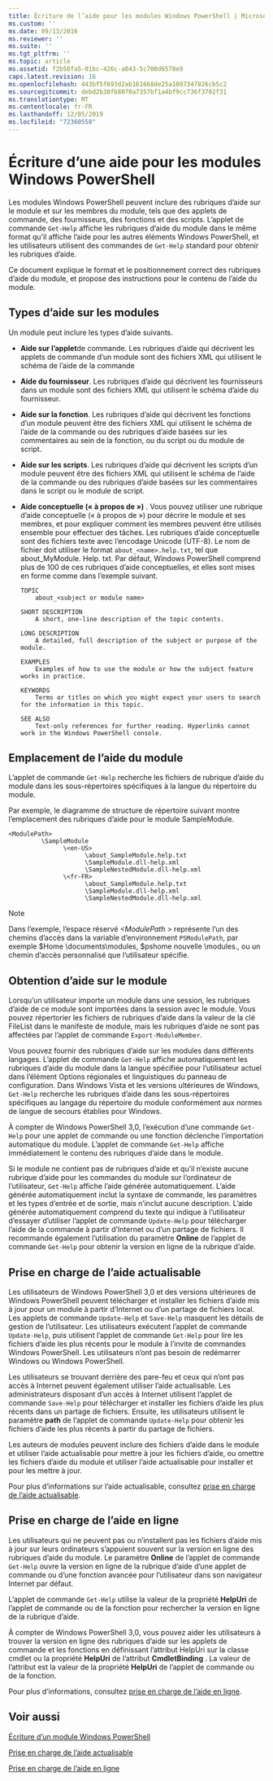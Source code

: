 ```yaml
---
title: Écriture de l’aide pour les modules Windows PowerShell | Microsoft Docs
ms.custom: ''
ms.date: 09/13/2016
ms.reviewer: ''
ms.suite: ''
ms.tgt_pltfrm: ''
ms.topic: article
ms.assetid: f2b58fa5-01bc-426c-a043-5c700d6578e9
caps.latest.revision: 16
ms.openlocfilehash: 443bf5f693d2ab161668de25a1097347826cb5c2
ms.sourcegitcommit: debd2b38fb8070a7357bf1a4bf9cc736f3702f31
ms.translationtype: MT
ms.contentlocale: fr-FR
ms.lasthandoff: 12/05/2019
ms.locfileid: "72360558"
---
```

# <a name="writing-help-for-windows-powershell-modules"></a>Écriture d’une aide pour les modules Windows PowerShell

Les modules Windows PowerShell peuvent inclure des rubriques d’aide sur le module et sur les membres du module, tels que des applets de commande, des fournisseurs, des fonctions et des scripts. L’applet de commande `Get-Help` affiche les rubriques d’aide du module dans le même format qu’il affiche l’aide pour les autres éléments Windows PowerShell, et les utilisateurs utilisent des commandes de `Get-Help` standard pour obtenir les rubriques d’aide.

Ce document explique le format et le positionnement correct des rubriques d’aide du module, et propose des instructions pour le contenu de l’aide du module.

## <a name="types-of-module-help"></a>Types d’aide sur les modules

Un module peut inclure les types d’aide suivants.

- **Aide sur l’applet**de commande. Les rubriques d’aide qui décrivent les applets de commande d’un module sont des fichiers XML qui utilisent le schéma de l’aide de la commande

- **Aide du fournisseur**. Les rubriques d’aide qui décrivent les fournisseurs dans un module sont des fichiers XML qui utilisent le schéma d’aide du fournisseur.

- **Aide sur la fonction**. Les rubriques d’aide qui décrivent les fonctions d’un module peuvent être des fichiers XML qui utilisent le schéma de l’aide de la commande ou des rubriques d’aide basées sur les commentaires au sein de la fonction, ou du script ou du module de script.

- **Aide sur les scripts**. Les rubriques d’aide qui décrivent les scripts d’un module peuvent être des fichiers XML qui utilisent le schéma de l’aide de la commande ou des rubriques d’aide basées sur les commentaires dans le script ou le module de script.

- **Aide conceptuelle (« à propos de »)** . Vous pouvez utiliser une rubrique d’aide conceptuelle (« à propos de ») pour décrire le module et ses membres, et pour expliquer comment les membres peuvent être utilisés ensemble pour effectuer des tâches. Les rubriques d’aide conceptuelle sont des fichiers texte avec l’encodage Unicode (UTF-8). Le nom de fichier doit utiliser le format `about_<name>.help.txt`, tel que about_MyModule. Help. txt. Par défaut, Windows PowerShell comprend plus de 100 de ces rubriques d’aide conceptuelles, et elles sont mises en forme comme dans l’exemple suivant.

  ```
  TOPIC
      about_<subject or module name>

  SHORT DESCRIPTION
      A short, one-line description of the topic contents.

  LONG DESCRIPTION
      A detailed, full description of the subject or purpose of the module.

  EXAMPLES
      Examples of how to use the module or how the subject feature works in practice.

  KEYWORDS
      Terms or titles on which you might expect your users to search for the information in this topic.

  SEE ALSO
      Text-only references for further reading. Hyperlinks cannot work in the Windows PowerShell console.

  ```

## <a name="placement-of-module-help"></a>Emplacement de l’aide du module

L’applet de commande `Get-Help` recherche les fichiers de rubrique d’aide du module dans les sous-répertoires spécifiques à la langue du répertoire du module.

Par exemple, le diagramme de structure de répertoire suivant montre l’emplacement des rubriques d’aide pour le module SampleModule.

```
<ModulePath>
         \SampleModule
               \<en-US>
                     \about_SampleModule.help.txt
                     \SampleModule.dll-help.xml
                     \SampleNestedModule.dll-help.xml
               \<fr-FR>
                     \about_SampleModule.help.txt
                     \SampleModule.dll-help.xml
                     \SampleNestedModule.dll-help.xml

```

> [!NOTE]
> Dans l’exemple, l’espace réservé *\<ModulePath >* représente l’un des chemins d’accès dans la variable d’environnement `PSModulePath`, par exemple $Home \documents\modules, $pshome nouvelle \modules., ou un chemin d’accès personnalisé que l’utilisateur spécifie.

## <a name="getting-module-help"></a>Obtention d’aide sur le module

Lorsqu’un utilisateur importe un module dans une session, les rubriques d’aide de ce module sont importées dans la session avec le module. Vous pouvez répertorier les fichiers de rubriques d’aide dans la valeur de la clé FileList dans le manifeste de module, mais les rubriques d’aide ne sont pas affectées par l’applet de commande `Export-ModuleMember`.

Vous pouvez fournir des rubriques d’aide sur les modules dans différents langages. L’applet de commande `Get-Help` affiche automatiquement les rubriques d’aide du module dans la langue spécifiée pour l’utilisateur actuel dans l’élément Options régionales et linguistiques du panneau de configuration. Dans Windows Vista et les versions ultérieures de Windows, `Get-Help` recherche les rubriques d’aide dans les sous-répertoires spécifiques au langage du répertoire du module conformément aux normes de langue de secours établies pour Windows.

À compter de Windows PowerShell 3,0, l’exécution d’une commande `Get-Help` pour une applet de commande ou une fonction déclenche l’importation automatique du module. L’applet de commande `Get-Help` affiche immédiatement le contenu des rubriques d’aide dans le module.

Si le module ne contient pas de rubriques d’aide et qu’il n’existe aucune rubrique d’aide pour les commandes du module sur l’ordinateur de l’utilisateur, `Get-Help` affiche l’aide générée automatiquement. L’aide générée automatiquement inclut la syntaxe de commande, les paramètres et les types d’entrée et de sortie, mais n’inclut aucune description. L’aide générée automatiquement comprend du texte qui indique à l’utilisateur d’essayer d’utiliser l’applet de commande `Update-Help` pour télécharger l’aide de la commande à partir d’Internet ou d’un partage de fichiers. Il recommande également l’utilisation du paramètre **Online** de l’applet de commande `Get-Help` pour obtenir la version en ligne de la rubrique d’aide.

## <a name="supporting-updatable-help"></a>Prise en charge de l’aide actualisable

Les utilisateurs de Windows PowerShell 3,0 et des versions ultérieures de Windows PowerShell peuvent télécharger et installer les fichiers d’aide mis à jour pour un module à partir d’Internet ou d’un partage de fichiers local. Les applets de commande `Update-Help` et `Save-Help` masquent les détails de gestion de l’utilisateur. Les utilisateurs exécutent l’applet de commande `Update-Help`, puis utilisent l’applet de commande `Get-Help` pour lire les fichiers d’aide les plus récents pour le module à l’invite de commandes Windows PowerShell. Les utilisateurs n’ont pas besoin de redémarrer Windows ou Windows PowerShell.

Les utilisateurs se trouvant derrière des pare-feu et ceux qui n’ont pas accès à Internet peuvent également utiliser l’aide actualisable. Les administrateurs disposant d’un accès à Internet utilisent l’applet de commande `Save-Help` pour télécharger et installer les fichiers d’aide les plus récents dans un partage de fichiers. Ensuite, les utilisateurs utilisent le paramètre **path** de l’applet de commande `Update-Help` pour obtenir les fichiers d’aide les plus récents à partir du partage de fichiers.

Les auteurs de modules peuvent inclure des fichiers d’aide dans le module et utiliser l’aide actualisable pour mettre à jour les fichiers d’aide, ou omettre les fichiers d’aide du module et utiliser l’aide actualisable pour installer et pour les mettre à jour.

Pour plus d’informations sur l’aide actualisable, consultez [prise en charge de l’aide actualisable](./supporting-updatable-help.md).

## <a name="supporting-online-help"></a>Prise en charge de l’aide en ligne

Les utilisateurs qui ne peuvent pas ou n’installent pas les fichiers d’aide mis à jour sur leurs ordinateurs s’appuient souvent sur la version en ligne des rubriques d’aide du module. Le paramètre **Online** de l’applet de commande `Get-Help` ouvre la version en ligne de la rubrique d’aide d’une applet de commande ou d’une fonction avancée pour l’utilisateur dans son navigateur Internet par défaut.

L’applet de commande `Get-Help` utilise la valeur de la propriété **HelpUri** de l’applet de commande ou de la fonction pour rechercher la version en ligne de la rubrique d’aide.

À compter de Windows PowerShell 3,0, vous pouvez aider les utilisateurs à trouver la version en ligne des rubriques d’aide sur les applets de commande et les fonctions en définissant l’attribut HelpUri sur la classe cmdlet ou la propriété **HelpUri** de l’attribut **CmdletBinding** . La valeur de l’attribut est la valeur de la propriété **HelpUri** de l’applet de commande ou de la fonction.

Pour plus d’informations, consultez [prise en charge de l’aide en ligne](./supporting-online-help.md).

## <a name="see-also"></a>Voir aussi

[Écriture d’un module Windows PowerShell](./writing-a-windows-powershell-module.md)

[Prise en charge de l’aide actualisable](./supporting-updatable-help.md)

[Prise en charge de l’aide en ligne](./supporting-online-help.md)